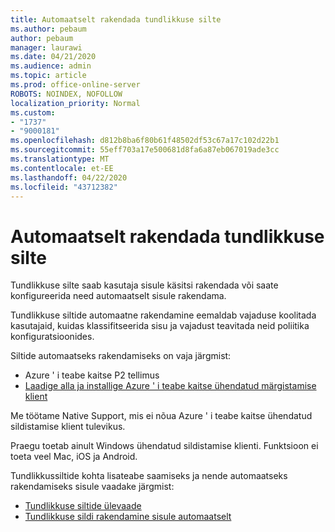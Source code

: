 ```yaml
---
title: Automaatselt rakendada tundlikkuse silte
ms.author: pebaum
author: pebaum
manager: laurawi
ms.date: 04/21/2020
ms.audience: admin
ms.topic: article
ms.prod: office-online-server
ROBOTS: NOINDEX, NOFOLLOW
localization_priority: Normal
ms.custom:
- "1737"
- "9000181"
ms.openlocfilehash: d812b8ba6f80b61f48502df53c67a17c102d22b1
ms.sourcegitcommit: 55eff703a17e500681d8fa6a87eb067019ade3cc
ms.translationtype: MT
ms.contentlocale: et-EE
ms.lasthandoff: 04/22/2020
ms.locfileid: "43712382"
---
```

# <a name="auto-apply-sensitivity-labels"></a>Automaatselt rakendada tundlikkuse silte

Tundlikkuse silte saab kasutaja sisule käsitsi rakendada või saate konfigureerida need automaatselt sisule rakendama.

Tundlikkuse siltide automaatne rakendamine eemaldab vajaduse koolitada kasutajaid, kuidas klassifitseerida sisu ja vajadust teavitada neid poliitika konfiguratsioonides.

Siltide automaatseks rakendamiseks on vaja järgmist:

- Azure ' i teabe kaitse P2 tellimus
- [Laadige alla ja installige Azure ' i teabe kaitse ühendatud märgistamise klient](https://docs.microsoft.com/azure/information-protection/rms-client/install-unifiedlabelingclient-app)

Me töötame Native Support, mis ei nõua Azure ' i teabe kaitse ühendatud sildistamise klient tulevikus.

Praegu toetab ainult Windows ühendatud sildistamise klienti.  Funktsioon ei toeta veel Mac, iOS ja Android.

Tundlikkussiltide kohta lisateabe saamiseks ja nende automaatseks rakendamiseks sisule vaadake järgmist:

- [Tundlikkuse siltide ülevaade](https://docs.microsoft.com/office365/securitycompliance/sensitivity-labels)
- [Tundlikkuse sildi rakendamine sisule automaatselt](https://docs.microsoft.com/office365/securitycompliance/apply_sensitivity_label_automatically)
